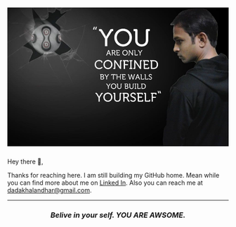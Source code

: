 # [![Dada Khalandhar](https://github.com/DadaKhalandharGooty/DadaKhalandharGooty/blob/main/main/icon/Header.jpg)](https://www.linkedin.com/in/dada-khalandhar-3551445b/)

</p>

Hey there 👋,

Thanks for reaching here. I am still building my GitHub home. Mean while you can find more about me on [Linked In](https://www.linkedin.com/in/dada-khalandhar-3551445b/). Also you can reach me at [dadakhalandhar@gmail.com](mailto:dadakhalandhar@gmail.com?subject=Reaching%20you%20be%20looking%20at%20your%20profile%20in%20GitHub).

  ---
 
 <p>
 <h3 align="center"><i>Belive in your self. YOU ARE AWSOME.</i></h3>
